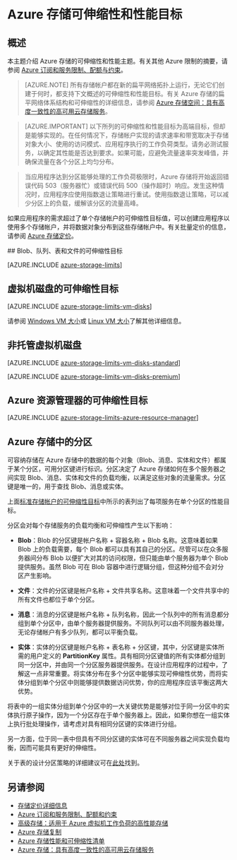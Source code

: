 <properties
    pageTitle="Azure 存储可伸缩性和性能目标 |Azure"
    description="了解有关 Azure 存储帐户的可伸缩性和性能目标的信息，包括标准和高级存储账户的容量、请求速率以及入站和出站带宽。了解每个 Azure 存储服务中各分区的性能目标。"
    services="storage"
    documentationcenter="na"
    author="robinsh"
    manager="timlt"
    editor="tysonn" />
<tags
    ms.assetid="be721bd3-159f-40a1-88c1-96418537fe75"
    ms.service="storage"
    ms.devlang="na"
    ms.topic="article"
    ms.tgt_pltfrm="na"
    ms.workload="storage"
    ms.date="02/14/2017"
    wacn.date="03/20/2017"
    ms.author="robinsh" />

# Azure 存储可伸缩性和性能目标

## 概述

本主题介绍 Azure 存储的可伸缩性和性能主题。有关其他 Azure 限制的摘要，请参阅 [Azure 订阅和服务限制、配额与约束](/documentation/articles/azure-subscription-service-limits/)。

>[AZURE.NOTE] 所有存储帐户都在新的扁平网络拓扑上运行，无论它们创建于何时，都支持下文概述的可伸缩性和性能目标。有关 Azure 存储的扁平网络体系结构和可伸缩性的详细信息，请参阅 [Azure 存储空间：具有高度一致性的高可用云存储服务](http://blogs.msdn.com/b/windowsazurestorage/archive/2011/11/20/windows-azure-storage-a-highly-available-cloud-storage-service-with-strong-consistency.aspx)。

>[AZURE.IMPORTANT] 以下所列的可伸缩性和性能目标为高端目标，但却是能够实现的。在任何情况下，存储帐户实现的请求速率和带宽取决于存储对象大小、使用的访问模式、应用程序执行的工作负荷类型。请务必测试服务，以确定其性能是否达到要求。如果可能，应避免流量速率突发峰值，并确保流量在各个分区上均匀分布。

>当应用程序达到分区能够处理的工作负荷极限时，Azure 存储将开始返回错误代码 503（服务器忙）或错误代码 500（操作超时）响应。发生这种情况时，应用程序应使用指数退让策略进行重试。使用指数退让策略，可以减少分区上的负载，缓解该分区的流量高峰。

如果应用程序的需求超过了单个存储帐户的可伸缩性目标值，可以创建应用程序以使用多个存储帐户，并将数据对象分布到这些存储帐户中。有关批量定价的信息，请参阅 [Azure 存储定价](/pricing/details/storage/)。


##<a id="scalability-targets-for-standard-storage-accounts"></a><a name="scalability-targets-for-blobs-queues-tables-and-files"></a> Blob、队列、表和文件的可伸缩性目标

[AZURE.INCLUDE [azure-storage-limits](../../includes/azure-storage-limits.md)]

## 虚拟机磁盘的可伸缩性目标

[AZURE.INCLUDE [azure-storage-limits-vm-disks](../../includes/azure-storage-limits-vm-disks.md)]

请参阅 [Windows VM 大小](/documentation/articles/virtual-machines-windows-sizes/)或 [Linux VM 大小](/documentation/articles/virtual-machines-linux-sizes/)了解其他详细信息。


## 非托管虚拟机磁盘
[AZURE.INCLUDE [azure-storage-limits-vm-disks-standard](../../includes/azure-storage-limits-vm-disks-standard.md)]

[AZURE.INCLUDE [azure-storage-limits-vm-disks-premium](../../includes/azure-storage-limits-vm-disks-premium.md)]

## Azure 资源管理器的可伸缩性目标

[AZURE.INCLUDE [azure-storage-limits-azure-resource-manager](../../includes/azure-storage-limits-azure-resource-manager.md)]

## Azure 存储中的分区
可容纳存储在 Azure 存储中的数据的每个对象（Blob、消息、实体和文件）都属于某个分区，可用分区键进行标识。分区决定了 Azure 存储如何在多个服务器之间实现 Blob、消息、实体和文件的负载均衡，以满足这些对象的流量需求。分区键是唯一的，用于查找 Blob、消息或实体。

上面[标准存储帐户的可伸缩性目标](#standard-storage-accounts)中所示的表列出了每项服务在单个分区的性能目标。

分区会对每个存储服务的负载均衡和可伸缩性产生以下影响：

- **Blob**：Blob 的分区键是帐户名称 + 容器名称 + Blob 名称。这意味着如果 Blob 上的负载需要，每个 Blob 都可以具有其自己的分区。尽管可以在众多服务器间分布 Blob 以便扩大对其的访问权限，但只能由单个服务器为单个 Blob 提供服务。虽然 Blob 可在 Blob 容器中进行逻辑分组，但这种分组不会对分区产生影响。

- **文件**：文件的分区键是帐户名称 + 文件共享名称。这意味着一个文件共享中的所有文件也都位于单个分区。

- **消息**：消息的分区键是帐户名称 + 队列名称，因此一个队列中的所有消息都分组到单个分区中，由单个服务器提供服务。不同队列可以由不同服务器处理，无论存储帐户有多少队列，都可以平衡负载。

- **实体**：实体的分区键是帐户名称 + 表名称 + 分区键，其中，分区键是实体所需的用户定义的 **PartitionKey** 属性。具有相同分区键值的所有实体都分组到同一分区中，并由同一个分区服务器提供服务。在设计应用程序的过程中，了解这一点非常重要。将实体分布在多个分区中能够实现可伸缩性优势，而将实体分组到单个分区中则能够提供数据访问优势，你的应用程序应该平衡这两大优势。

将表中的一组实体分组到单个分区中的一大关键优势是能够对位于同一分区中的实体执行原子操作，因为一个分区存在于单个服务器上。因此，如果你想在一组实体上执行批处理操作，请考虑对具有相同分区键的实体进行分组。

另一方面，位于同一表中但具有不同分区键的实体可在不同服务器之间实现负载均衡，因而可能具有更好的伸缩性。

关于表的设计分区策略的详细建议可在[此处](https://msdn.microsoft.com/zh-cn/library/azure/hh508997.aspx)找到。

## 另请参阅

- [存储定价详细信息](/pricing/details/storage/)
- [Azure 订阅和服务限制、配额和约束](/documentation/articles/azure-subscription-service-limits/)
- [高级存储：适用于 Azure 虚拟机工作负荷的高性能存储](/documentation/articles/storage-premium-storage/)
- [Azure 存储复制](/documentation/articles/storage-redundancy/)
- [Azure 存储性能和可伸缩性清单](/documentation/articles/storage-performance-checklist/)
- [Azure 存储：具有高度一致性的高可用云存储服务](http://blogs.msdn.com/b/windowsazurestorage/archive/2011/11/20/windows-azure-storage-a-highly-available-cloud-storage-service-with-strong-consistency.aspx)

<!---HONumber=Mooncake_0313_2017-->